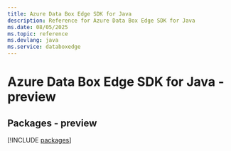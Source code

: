 ```yaml
---
title: Azure Data Box Edge SDK for Java
description: Reference for Azure Data Box Edge SDK for Java
ms.date: 08/05/2025
ms.topic: reference
ms.devlang: java
ms.service: databoxedge
---
```

# Azure Data Box Edge SDK for Java - preview
## Packages - preview
[!INCLUDE [packages](data-box-edge-index.md)]